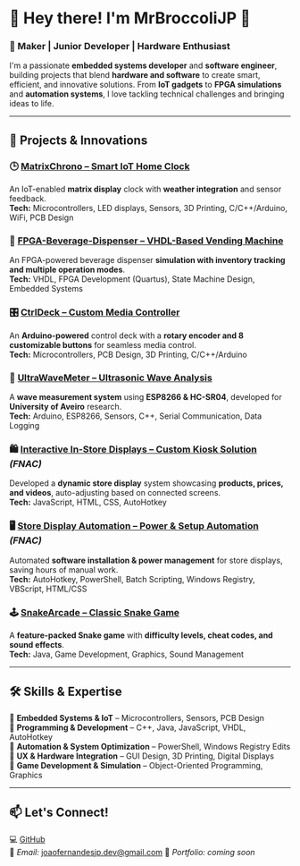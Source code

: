 # 👋 Hey there! I'm MrBroccoliJP 🌱  

### 🚀 Maker | Junior Developer | Hardware Enthusiast  

I'm a passionate **embedded systems developer** and **software engineer**, building projects that blend **hardware and software** to create smart, efficient, and innovative solutions. From **IoT gadgets** to **FPGA simulations** and **automation systems**, I love tackling technical challenges and bringing ideas to life.  

---

## 🔧 **Projects & Innovations**  

### 🕒 [MatrixChrono – Smart IoT Home Clock](https://github.com/MrBroccoliJP/MatrixChrono)  
An IoT-enabled **matrix display** clock with **weather integration** and sensor feedback.  
**Tech:** Microcontrollers, LED displays, Sensors, 3D Printing, C/C++/Arduino, WiFi, PCB Design  

### 🥤 [FPGA-Beverage-Dispenser – VHDL-Based Vending Machine](https://github.com/MrBroccoliJP/FPGA-Beverage-Dispenser)  
An FPGA-powered beverage dispenser **simulation with inventory tracking and multiple operation modes**.  
**Tech:** VHDL, FPGA Development (Quartus), State Machine Design, Embedded Systems  

### 🎛 [CtrlDeck – Custom Media Controller](https://github.com/MrBroccoliJP/CtrlDeck)  
An **Arduino-powered** control deck with a **rotary encoder and 8 customizable buttons** for seamless media control.  
**Tech:** Microcontrollers, PCB Design, 3D Printing, C/C++/Arduino  

### 🌊 [UltraWaveMeter – Ultrasonic Wave Analysis](https://github.com/MrBroccoliJP/UltraWaveMeter)  
A **wave measurement system** using **ESP8266 & HC-SR04**, developed for **University of Aveiro** research.  
**Tech:** Arduino, ESP8266, Sensors, C++, Serial Communication, Data Logging  

### 🛍 [Interactive In-Store Displays – Custom Kiosk Solution](#) *(FNAC)*  
Developed a **dynamic store display** system showcasing **products, prices, and videos**, auto-adjusting based on connected screens.  
**Tech:** JavaScript, HTML, CSS, AutoHotkey  

### 🖥 [Store Display Automation – Power & Setup Automation](#) *(FNAC)*  
Automated **software installation & power management** for store displays, saving hours of manual work.  
**Tech:** AutoHotkey, PowerShell, Batch Scripting, Windows Registry, VBScript, HTML/CSS  

### 🕹 [SnakeArcade – Classic Snake Game](https://github.com/MrBroccoliJP/JTCG-Game)  
A **feature-packed Snake game** with **difficulty levels, cheat codes, and sound effects**.  
**Tech:** Java, Game Development, Graphics, Sound Management  

---

## 🛠 **Skills & Expertise**  

🔹 **Embedded Systems & IoT** – Microcontrollers, Sensors, PCB Design  
🔹 **Programming & Development** – C++, Java, JavaScript, VHDL, AutoHotkey  
🔹 **Automation & System Optimization** – PowerShell, Windows Registry Edits  
🔹 **UX & Hardware Integration** – GUI Design, 3D Printing, Digital Displays  
🔹 **Game Development & Simulation** – Object-Oriented Programming, Graphics  

---

## 📫 **Let's Connect!**  

💻 [GitHub](https://github.com/MrBroccoliJP)  
📧 *Email:* joaofernandesjp.dev@gmail.com
🔗 *Portfolio:* *coming soon*

